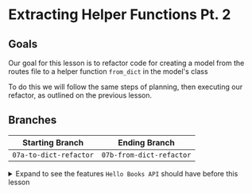 # Extracting Helper Functions Pt. 2

## Goals
Our goal for this lesson is to refactor code for creating a model from the routes file to a helper function `from_dict` in the model's class

To do this we will follow the same steps of planning, then executing our refactor, as outlined on the previous lesson. 

## Branches

| Starting Branch | Ending Branch|
|--|--|
|`07a-to-dict-refactor` |`07b-from-dict-refactor`|

<details>
   <summary>Expand to see the features <code>Hello Books API</code> should have before this lesson</summary>

- A `hello_books_development` database
- A `book` table defined
- A `Book` model defined
- Endpoints defined for these RESTful routes:
- `GET` to `/books`
- `POST` to `/books`
- `GET` to `/books/<book_id>`
- `PUT` to `/books/<book_id>`
- `DELETE` to `/books/<book_id>`

The `Book` model and table should have the following columns:
- `id`
- `title`
- `description`

The `Book` class should have the following functions:
- `to_dict`

Our test folder should have 2 files: 
- `test_routes.py`
- `test_models.py`

</details>
</br>
